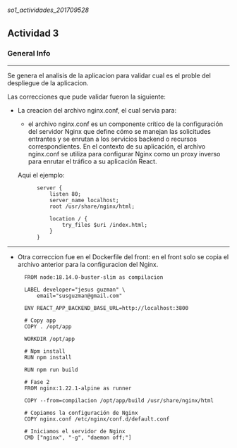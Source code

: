 ###### so1_actividades_201709528

## Actividad 3

### General Info
***
Se genera el analisis de la aplicacion para validar cual es el proble del despliegue de la aplicacion.

Las correcciones que pude validar fueron la siguiente:


* La creacion del archivo nginx.conf, el cual servia para:
    * el archivo nginx.conf es un componente crítico de la configuración del servidor Nginx que define cómo se manejan las solicitudes entrantes y se enrutan a los servicios backend o recursos correspondientes. En el contexto de su aplicación, el archivo nginx.conf se utiliza para configurar Nginx como un proxy inverso para enrutar el tráfico a su aplicación React.

    Aqui el ejemplo:

            server {
                listen 80;
                server_name localhost;
                root /usr/share/nginx/html;

                location / {
                    try_files $uri /index.html;
                }
            }

***

* Otra correccion fue en el Dockerfile del front:
    en el front solo se copia el archivo anterior para la configuracion del Nginx.

        FROM node:18.14.0-buster-slim as compilacion

        LABEL developer="jesus guzman" \
            email="susguzman@gmail.com"

        ENV REACT_APP_BACKEND_BASE_URL=http://localhost:3800

        # Copy app
        COPY . /opt/app

        WORKDIR /opt/app

        # Npm install
        RUN npm install

        RUN npm run build

        # Fase 2
        FROM nginx:1.22.1-alpine as runner

        COPY --from=compilacion /opt/app/build /usr/share/nginx/html

        # Copiamos la configuración de Nginx
        COPY nginx.conf /etc/nginx/conf.d/default.conf

        # Iniciamos el servidor de Nginx
        CMD ["nginx", "-g", "daemon off;"]
